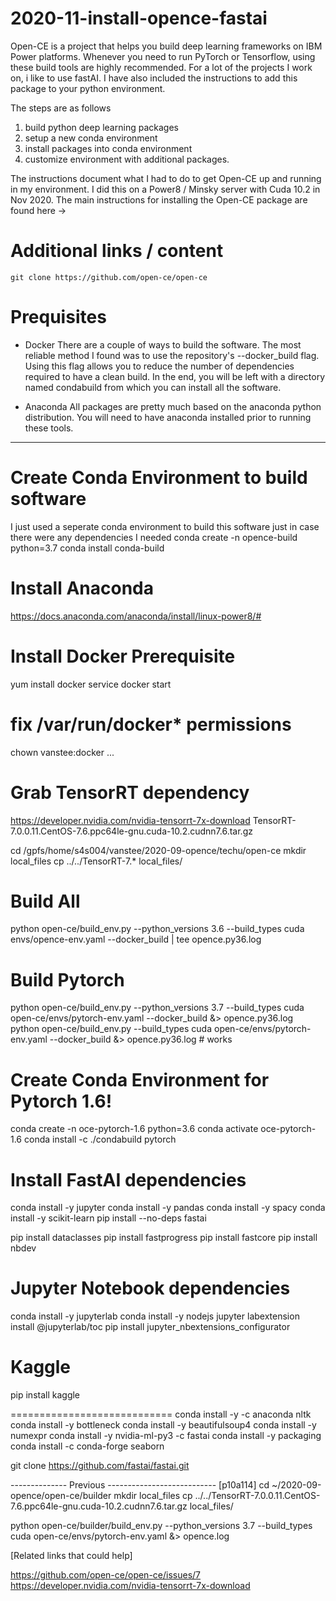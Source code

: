 # 2020-11-install-opence-fastai
Open-CE is a project that helps you build deep learning frameworks on IBM Power platforms.  Whenever you need to run PyTorch or Tensorflow, using these build tools are highly recommended.  For a lot of the projects I work on, i like to use fastAI.  I have also included the instructions to add this package to your python environment.  

The steps are as follows

1. build python deep learning packages
2. setup a new conda environment
3. install packages into conda environment
4. customize environment with additional packages.

The instructions document what I had to do to get Open-CE up and running in my environment.  I did this on a Power8 / Minsky server with Cuda 10.2 in Nov 2020.  The main instructions for installing the Open-CE package are found here ->

# Additional links / content
[github repo]:<br>
```git clone https://github.com/open-ce/open-ce```

[youtube video]:
https://youtu.be/--bREvi9LqY

# Prequisites
* Docker
There are a couple of ways to build the software.  The most reliable method I found was to use the repository's --docker_build flag.  Using this flag allows you to reduce the number of dependencies required to have a clean build.  In the end, you will be left with a directory named condabuild from which you can install all the software.

* Anaconda
All packages are pretty much based on the anaconda python distribution.  You will need to have anaconda installed prior to running these tools.

---
# Create Conda Environment to build software
I just used a seperate conda environment to build this software just in case there were any dependencies I needed
conda create -n opence-build python=3.7
conda install conda-build

# Install Anaconda
https://docs.anaconda.com/anaconda/install/linux-power8/#

# Install Docker Prerequisite
yum install docker
service docker start
# fix /var/run/docker* permissions
chown vanstee:docker ...

# Grab TensorRT dependency
https://developer.nvidia.com/nvidia-tensorrt-7x-download
TensorRT-7.0.0.11.CentOS-7.6.ppc64le-gnu.cuda-10.2.cudnn7.6.tar.gz

cd /gpfs/home/s4s004/vanstee/2020-09-opence/techu/open-ce
mkdir local_files
cp ../../TensorRT-7.* local_files/


# Build All
python open-ce/build_env.py --python_versions 3.6 --build_types cuda  envs/opence-env.yaml --docker_build | tee opence.py36.log  

# Build Pytorch
python open-ce/build_env.py --python_versions 3.7 --build_types cuda  open-ce/envs/pytorch-env.yaml --docker_build &> opence.py36.log  
python open-ce/build_env.py  --build_types cuda  open-ce/envs/pytorch-env.yaml --docker_build &> opence.py36.log  # works

# Create Conda Environment for Pytorch 1.6!
conda create -n oce-pytorch-1.6 python=3.6
conda activate oce-pytorch-1.6
conda install -c ./condabuild pytorch


# Install FastAI dependencies
conda install -y jupyter
conda install -y pandas
conda install -y spacy
conda install -y scikit-learn
pip install --no-deps fastai


pip install  dataclasses
pip install fastprogress
pip install fastcore
pip install nbdev

# Jupyter Notebook dependencies
conda install -y jupyterlab
conda install -y nodejs
jupyter labextension install @jupyterlab/toc
pip install jupyter_nbextensions_configurator

# Kaggle
pip install kaggle

============================
conda install -y -c anaconda nltk
conda install -y bottleneck
conda install -y beautifulsoup4
conda install -y numexpr
conda install -y nvidia-ml-py3 -c fastai
conda  install -y  packaging
conda install -c conda-forge seaborn

git clone https://github.com/fastai/fastai.git






-------------- Previous ---------------------------
[p10a114]
cd ~/2020-09-opence/open-ce/builder
mkdir local_files
cp ../../TensorRT-7.0.0.11.CentOS-7.6.ppc64le-gnu.cuda-10.2.cudnn7.6.tar.gz local_files/

python open-ce/builder/build_env.py --python_versions 3.7 --build_types cuda  open-ce/envs/pytorch-env.yaml  &> opence.log

[Related links that could help]

https://github.com/open-ce/open-ce/issues/7
https://developer.nvidia.com/nvidia-tensorrt-7x-download

